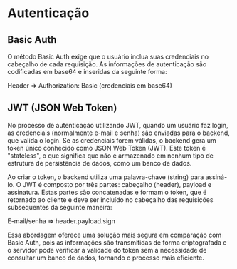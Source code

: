 # Autenticação

## Basic Auth

O método Basic Auth exige que o usuário inclua suas credenciais no cabeçalho de cada requisição. As informações de autenticação são codificadas em base64 e inseridas da seguinte forma:

Header => Authorization: Basic (credenciais em base64)

## JWT (JSON Web Token)

No processo de autenticação utilizando JWT, quando um usuário faz login, as credenciais (normalmente e-mail e senha) são enviadas para o backend, que valida o login. Se as credenciais forem válidas, o backend gera um token único conhecido como JSON Web Token (JWT). Este token é "stateless", o que significa que não é armazenado em nenhum tipo de estrutura de persistência de dados, como um banco de dados.

Ao criar o token, o backend utiliza uma palavra-chave (string) para assiná-lo. O JWT é composto por três partes: cabeçalho (header), payload e assinatura. Estas partes são concatenadas e formam o token, que é retornado ao cliente e deve ser incluído no cabeçalho das requisições subsequentes da seguinte maneira:

E-mail/senha => header.payload.sign

Essa abordagem oferece uma solução mais segura em comparação com Basic Auth, pois as informações são transmitidas de forma criptografada e o servidor pode verificar a validade do token sem a necessidade de consultar um banco de dados, tornando o processo mais eficiente.
